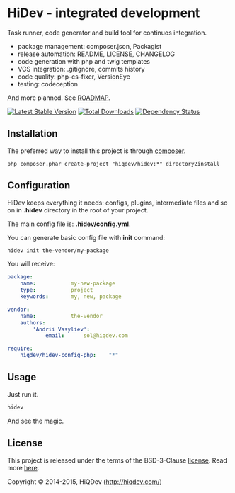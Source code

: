 HiDev - integrated development
==============================

Task runner, code generator and build tool for continuos integration.
- package management: composer.json, Packagist
- release automation: README, LICENSE, CHANGELOG
- code generation with php and twig templates
- VCS integration: .gitignore, commits history
- code quality: php-cs-fixer, VersionEye
- testing: codeception

And more planned. See [ROADMAP](https://github.com/hiqdev/hidev/blob/master/ROADMAP.md).

[![Latest Stable Version](https://poser.pugx.org/hiqdev/hidev/v/stable)](//packagist.org/packages/hiqdev/hidev)
[![Total Downloads](https://poser.pugx.org/hiqdev/hidev/downloads)](//packagist.org/packages/hiqdev/hidev)
[![Dependency Status](https://www.versioneye.com/php/hiqdev:hidev/dev-master/badge.svg)](https://www.versioneye.com/php/hiqdev:hidev/dev-master)

## Installation

The preferred way to install this project is through [composer](http://getcomposer.org/download/).

```
php composer.phar create-project "hiqdev/hidev:*" directory2install
```

## Configuration

HiDev keeps everything it needs: configs, plugins, intermediate files and so on
in **.hidev** directory in the root of your project.

The main config file is: **.hidev/config.yml**.

You can generate basic config file with **init** command:

```sh
hidev init the-vendor/my-package
```

You will receive:
```yml
package:
    name:           my-new-package
    type:           project
    keywords:       my, new, package

vendor:
    name:           the-vendor
    authors:
        'Andrii Vasyliev':
            email:      sol@hiqdev.com

require:
    hiqdev/hidev-config-php:    "*"
```

## Usage

Just run it.

```sh
hidev
```

And see the magic.

## License

This project is released under the terms of the BSD-3-Clause [license](https://github.com/hiqdev/hidev/blob/master/LICENSE).
Read more [here](http://choosealicense.com/licenses/bsd-3-clause).

Copyright © 2014-2015, HiQDev (http://hiqdev.com/)
